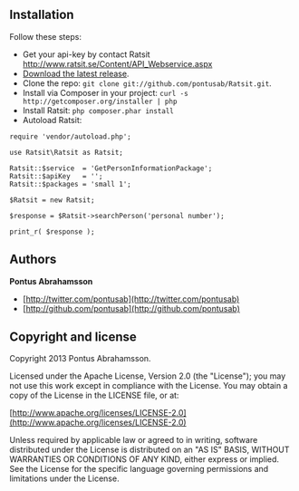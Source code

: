 ## Installation

Follow these steps:

* Get your api-key by contact Ratsit http://www.ratsit.se/Content/API_Webservice.aspx
* [Download the latest release](https://github.com/pontusab/Ratsit/archive/master.zip).
* Clone the repo: `git clone git://github.com/pontusab/Ratsit.git`.
* Install via Composer in your project: `curl -s http://getcomposer.org/installer | php`
* Install Ratsit: `php composer.phar install`
* Autoload Ratsit:

```
require 'vendor/autoload.php';

use Ratsit\Ratsit as Ratsit;

Ratsit::$service  = 'GetPersonInformationPackage';
Ratsit::$apiKey   = '';
Ratsit::$packages = 'small 1';

$Ratsit = new Ratsit;

$response = $Ratsit->searchPerson('personal number');

print_r( $response );
```

## Authors

**Pontus Abrahamsson**

+ [http://twitter.com/pontusab](http://twitter.com/pontusab)
+ [http://github.com/pontusab](http://github.com/pontusab)

## Copyright and license

Copyright 2013 Pontus Abrahamsson.

Licensed under the Apache License, Version 2.0 (the "License");
you may not use this work except in compliance with the License.
You may obtain a copy of the License in the LICENSE file, or at:

  [http://www.apache.org/licenses/LICENSE-2.0](http://www.apache.org/licenses/LICENSE-2.0)

Unless required by applicable law or agreed to in writing, software
distributed under the License is distributed on an "AS IS" BASIS,
WITHOUT WARRANTIES OR CONDITIONS OF ANY KIND, either express or implied.
See the License for the specific language governing permissions and
limitations under the License.



